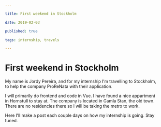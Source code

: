 ```yaml
---

title: First weekend in Stockholm

date: 2019-02-03

published: true

tags: internship, travels

---
```


# First weekend in Stockholm

My name is Jordy Pereira, and for my internship I'm travelling to Stockholm, to help the company ProReNata with their application.  

I will primarily do frontend and code in Vue. I have found a nice appartment in Hornstull to stay at. The company is located in Gamla Stan, the old town. There are no residencies there so I will be taking the metro to work. 


Here I'll make a post each couple days on how my internship is going. Stay tuned.